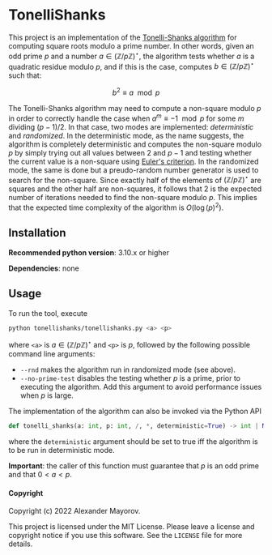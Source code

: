 # TonelliShanks

This project is an implementation of the [Tonelli-Shanks algorithm](https://en.wikipedia.org/wiki/Tonelli%E2%80%93Shanks_algorithm) for computing square roots modulo a prime number. In other words, given an odd prime $p$ and a number $a \in (\mathbb{Z}/p\mathbb{Z})^{\star}$, the algorithm tests whether $a$ is a quadratic residue modulo $p$, and if this is the case, computes $b \in (\mathbb{Z}/p\mathbb{Z})^{\star}$ such that:

$$
b^2 \equiv a \mod p
$$

The Tonelli-Shanks algorithm may need to compute a non-square modulo $p$ in order to correctly handle the case when $a^m \equiv -1 \mod p$ for some $m$ dividing $(p-1)/2$. In that case, two modes are implemented: *deterministic* and *randomized*. In the deterministic mode, as the name suggests, the algorithm is completely deterministic and computes the non-square modulo $p$ by simply trying out all values between $2$ and $p-1$ and testing whether the current value is a non-square using [Euler's criterion](https://en.wikipedia.org/wiki/Euler%27s_criterion). In the randomized mode, the same is done but a preudo-random number generator is used to search for the non-square. Since exactly half of the elements of $(\mathbb{Z}/p\mathbb{Z})^{\star}$ are squares and the other half are non-squares, it follows that 2 is the expected number of iterations needed to find the non-square modulo $p$. This implies that the expected time complexity of the algorithm is $O(\log(p)^2)$.

## Installation

**Recommended python version**: 3.10.x or higher

**Dependencies**: none

## Usage

To run the tool, execute

```bash
python tonellishanks/tonellishanks.py <a> <p>
```

where `<a>` is $a\in(\mathbb{Z}/p\mathbb{Z})^{\star}$ and `<p>` is $p$, followed by the following possible command line arguments:

* `--rnd` makes the algorithm run in randomized mode (see above).
* `--no-prime-test` disables the testing whether $p$ is a prime, prior to executing the algorithm. Add this argument to avoid performance issues when $p$ is large.

The implementation of the algorithm can also be invoked via the Python API

```python
def tonelli_shanks(a: int, p: int, /, *, deterministic=True) -> int | None
```

where the `deterministic` argument should be set to true iff the algorithm is to be run in deterministic mode.

**Important**: the caller of this function must guarantee that $p$ is an odd prime and that $0<a<p$.

#### Copyright

Copyright (c) 2022 Alexander Mayorov.

This project is licensed under the MIT License. Please leave a license and copyright notice if you use this software. See the `LICENSE` file for more details.
